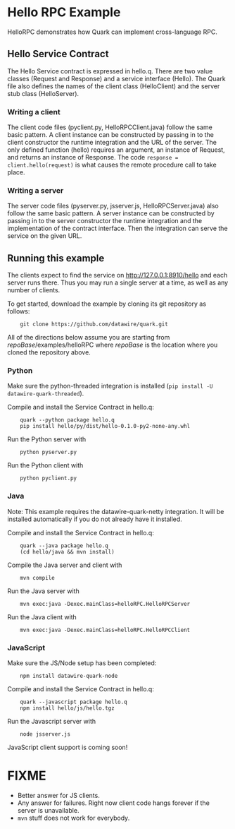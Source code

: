 # Hello RPC Example

HelloRPC demonstrates how Quark can implement cross-language RPC.

## Hello Service Contract

The Hello Service contract is expressed in hello.q. There are two
value classes (Request and Response) and a service interface
(Hello). The Quark file also defines the names of the client class
(HelloClient) and the server stub class (HelloServer).

### Writing a client

The client code files (pyclient.py, HelloRPCClient.java) follow the
same basic pattern. A client instance can be constructed by passing in
to the client constructor the runtime integration and the URL of the
server. The only defined function (hello) requires an argument, an
instance of Request, and returns an instance of Response. The code
`response = client.hello(request)` is what causes the remote procedure
call to take place.

### Writing a server

The server code files (pyserver.py, jsserver.js, HelloRPCServer.java)
also follow the same basic pattern. A server instance can be
constructed by passing in to the server constructor the runtime
integration and the implementation of the contract interface. Then the
integration can serve the service on the given URL.

## Running this example

The clients expect to find the service on http://127.0.0.1:8910/hello
and each server runs there. Thus you may run a single server at a
time, as well as any number of clients.

To get started, download the example by cloning its git repository as follows:

        git clone https://github.com/datawire/quark.git

All of the directions below assume you are starting from *repoBase*/examples/helloRPC where *repoBase* is the location where you cloned the repository above.

### Python

Make sure the python-threaded integration is installed (`pip
install -U datawire-quark-threaded`).

Compile and install the Service Contract in hello.q:

        quark --python package hello.q
        pip install hello/py/dist/hello-0.1.0-py2-none-any.whl

Run the Python server with

        python pyserver.py

Run the Python client with

        python pyclient.py

### Java

Note: This example requires the datawire-quark-netty integration. It will be installed automatically if you do not already have it installed.

Compile and install the Service Contract in hello.q:

        quark --java package hello.q
        (cd hello/java && mvn install)

Compile the Java server and client with 

        mvn compile

Run the Java server with

        mvn exec:java -Dexec.mainClass=helloRPC.HelloRPCServer

Run the Java client with

        mvn exec:java -Dexec.mainClass=helloRPC.HelloRPCClient

### JavaScript

Make sure the JS/Node setup has been completed:

        npm install datawire-quark-node

Compile and install the Service Contract in hello.q:

        quark --javascript package hello.q
        npm install hello/js/hello.tgz

Run the Javascript server with

        node jsserver.js

JavaScript client support is coming soon!

# FIXME

- Better answer for JS clients.
- Any answer for failures. Right now client code hangs forever if the
  server is unavailable.
- `mvn` stuff does not work for everybody.
